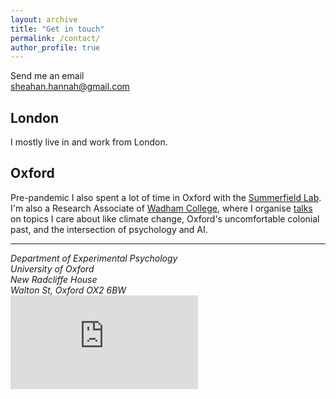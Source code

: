 ```yaml
---
layout: archive
title: "Get in touch"
permalink: /contact/
author_profile: true
---
```

Send me an email <br /><a href="mailto:#">sheahan.hannah@gmail.com</a>

## London
I mostly live in and work from London.

## Oxford
Pre-pandemic I also spent a lot of time in Oxford with the [Summerfield Lab](https://humaninformationprocessing.com/).
I'm also a Research Associate of [Wadham College](https://www.wadham.ox.ac.uk/), where I organise [talks](https://www.wadham.ox.ac.uk/about-wadham/wadhams-people/research-associates) on topics I care about like climate change, Oxford's uncomfortable colonial past, and the intersection of psychology and AI.


------
<address>
Department of Experimental Psychology<br />
University of Oxford<br />
New Radcliffe House<br />
Walton St, Oxford OX2 6BW
</address>

<div class="container-fluid">
	<div id="map-container-google-1" class="z-depth-1-half map-container" style="height: 500px">
	 	<iframe src="https://www.google.com/maps/embed?pb=!1m18!1m12!1m3!1d2469.5168000297544!2d-1.267892084220709!3d51.76015877967752!2m3!1f0!2f0!3f0!3m2!1i1024!2i768!4f13.1!3m3!1m2!1s0x4876c6a0bb9a0715%3A0x93d6559e530b7946!2sNew%20Radcliffe%20House%2C%20Walton%20St%2C%20Oxford%20OX2%206BW!5e0!3m2!1sen!2suk!4v1569075125905!5m2!1sen!2suk" frameborder="0" style="border:0;" allowfullscreen=""></iframe>
	</div>
</div>
